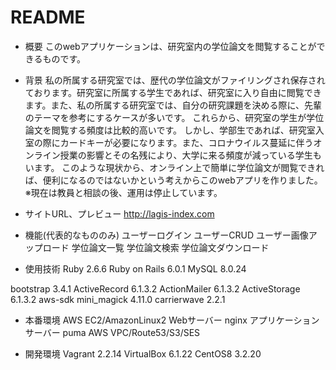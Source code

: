 # README

* 概要
このwebアプリケーションは、研究室内の学位論文を閲覧することができるものです。

* 背景
私の所属する研究室では、歴代の学位論文がファイリングされ保存されております。研究室に所属する学生であれば、研究室に入り自由に閲覧できます。また、私の所属する研究室では、自分の研究課題を決める際に、先輩のテーマを参考にするケースが多いです。
これらから、研究室の学生が学位論文を閲覧する頻度は比較的高いです。
しかし、学部生であれば、研究室入室の際にカードキーが必要になります。また、コロナウイルス蔓延に伴うオンライン授業の影響とその名残により、大学に来る頻度が減っている学生もいます。
このような現状から、オンライン上で簡単に学位論文が閲覧できれば、便利になるのではないかという考えからこのwebアプリを作りました。
※現在は教員と相談の後、運用は停止しています。

* サイトURL、プレビュー
http://lagis-index.com


* 機能(代表的なもののみ)
ユーザーログイン
ユーザーCRUD
ユーザー画像アップロード
学位論文一覧
学位論文検索
学位論文ダウンロード

* 使用技術
Ruby 2.6.6
Ruby on Rails 6.0.1
MySQL 8.0.24

bootstrap 3.4.1
ActiveRecord 6.1.3.2
ActionMailer 6.1.3.2
ActiveStorage 6.1.3.2
aws-sdk
mini_magick 4.11.0
carrierwave 2.2.1

* 本番環境
AWS EC2/AmazonLinux2
Webサーバー nginx
アプリケーションサーバー puma
AWS VPC/Route53/S3/SES

* 開発環境
Vagrant 2.2.14
VirtualBox 6.1.22
CentOS8 3.2.20

